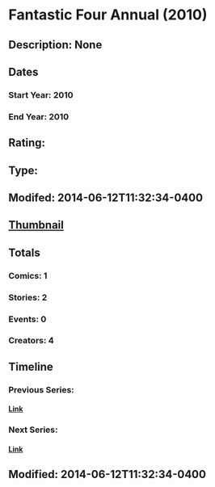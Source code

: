 # Fantastic Four Annual (2010)
## Description: None
## Dates
### Start Year: 2010
### End Year: 2010
## Rating: 
## Type: 
## Modifed: 2014-06-12T11:32:34-0400
## [Thumbnail](http://i.annihil.us/u/prod/marvel/i/mg/b/40/image_not_available.jpg)
## Totals
### Comics: 1
### Stories: 2
### Events: 0
### Creators: 4
## Timeline
### Previous Series: 
#### [Link]()
### Next Series: 
#### [Link]()
## Modified: 2014-06-12T11:32:34-0400